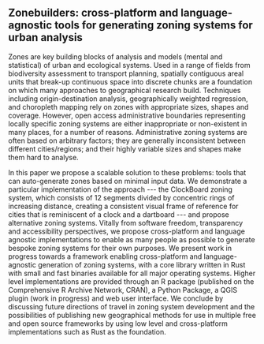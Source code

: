 <!-- Brief: https://callforpapers.2021.foss4g.org/foss4g-2021-academic/ -->

## Zonebuilders: cross-platform and language-agnostic tools for generating zoning systems for urban analysis

Zones are key building blocks of analysis and models (mental and statistical) of urban and ecological systems.
Used in a range of fields from biodiversity assessment to transport planning, spatially contiguous areal units that break-up continuous space into discrete chunks are a foundation on which many approaches to geographical research build.
Techniques including origin-destination analysis, geographically weighted regression, and choropleth mapping rely on zones with appropriate sizes, shapes and coverage.
However, open access administrative boundaries representing locally specific zoning systems are either inappropriate or non-existent in many places, for a number of reasons.
Administrative zoning systems are often based on arbitrary factors; they are generally inconsistent between different cities/regions; and their highly variable sizes and shapes make them hard to analyse.

In this paper we propose a scalable solution to these problems: tools that can auto-generate zones based on minimal input data.
We demonstrate a particular implementation of the approach --- the ClockBoard zoning system, which consists of 12 segments divided by concentric rings of increasing distance, creating a consistent visual frame of reference for cities that is reminiscent of a clock and a dartboard --- and propose alternative zoning systems.
Vitally from software freedom, transparency and accessibility perspectives, we propose cross-platform and language agnostic implementations to enable as many people as possible to generate bespoke zoning systems for their own purposes.
We present work in progress towards a framework enabling cross-platform and language-agnostic generation of zoning systems, with a core library written in Rust with small and fast binaries available for all major operating systems.
Higher level implementations are provided through an R package (published on the Comprehensive R Archive Network, CRAN), a Python Package, a QGIS plugin (work in progress) and web user interface.
We conclude by discussing future directions of travel in zoning system development and the possibilities of publishing new geographical methods for use in multiple free and open source frameworks by using low level and cross-platform implementations such as Rust as the foundation.
